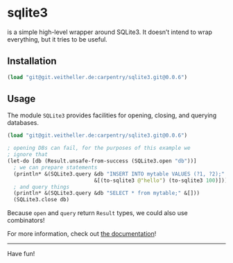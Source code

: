 # sqlite3

is a simple high-level wrapper around SQLite3. It doesn’t intend to wrap
everything, but it tries to be useful.

## Installation

```clojure
(load "git@git.veitheller.de:carpentry/sqlite3.git@0.0.6")
```

## Usage

The module `SQLite3` provides facilities for opening, closing, and querying
databases.

```clojure
(load "git@git.veitheller.de:carpentry/sqlite3.git@0.0.6")

; opening DBs can fail, for the purposes of this example we
; ignore that
(let-do [db (Result.unsafe-from-success (SQLite3.open "db"))]
  ; we can prepare statements
  (println* &(SQLite3.query &db "INSERT INTO mytable VALUES (?1, ?2);"
                            &[(to-sqlite3 @"hello") (to-sqlite3 100)]))
  ; and query things
  (println* &(SQLite3.query &db "SELECT * from mytable;" &[]))
  (SQLite3.close db)
```

Because `open` and `query` return `Result` types, we could also use
combinators!

For more information, check out [the
documentation](https://veitheller.de/sqlite3)!

<hr/>

Have fun!
